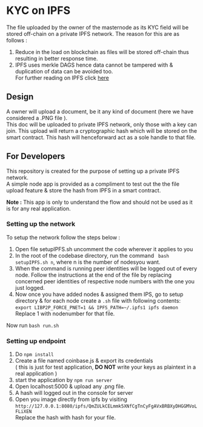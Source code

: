 # KYC on IPFS

The file uploaded by the owner of the masternode as its KYC field will be stored off-chain on a private IPFS network.
The reason for this are as follows :  

1. Reduce in the load on blockchain as files will be stored off-chain thus resulting in better response time.  
2. IPFS uses merkle DAGS hence data cannot be tampered with & duplication of data can be avoided too.  
For further reading on IPFS click [here](https://docs.ipfs.io/)

## Design

A owner will upload a document, be it any kind of document (here we have considered a .PNG file  ).  
This doc will be uploaded to private IPFS network, only those with a key can join.
This upload will return a cryptographic hash which will be stored on the smart contract.
This hash will henceforward act as a sole handle to that file.

## For Developers

This repository is created for the purpose of setting up a private IPFS network.  
A simple node app is provided as a compliment to test out the the file upload feature & store the hash from IPFS in a smart contract.

**Note :** This app is only to understand the flow and should not be used as it is for any real application.

### Setting up the network

To setup the network follow the steps below :  

1. Open file setupIPFS.sh uncomment the code wherever it applies to you
2. In the root of the codebase directory, run the command <code> bash setupIPFS.sh n</code>, where n is the number of nodesyou want.
3. When the command is running peer identities will be logged out of every node. Follow the instructions at the end of the file by replacing concerned peer identities of respective node numbers with the one you just logged.  
4. Now once you have added nodes & assigned them IPS, go to setup directory & for each node create a ```.sh``` file with following contents:  
```export LIBP2P_FORCE_PNET=1 && IPFS_PATH=~/.ipfs1 ipfs daemon```  
Replace 1 with nodenumber for that file. 

Now run <code>bash run.sh</code>

### Setting up endpoint
 1. Do ```npm install```  
 2. Create a file named coinbase.js & export its credentials  
 ( this is just for test application, **DO NOT** write your keys as plaintext in a real application )
 3. start the application by ```npm run server```
 4. Open localhost:5000 & upload any .png file.
 5. A hash will logged out in the console for server
 6. Open you image directly from ipfs by visiting ```http://127.0.0.1:8080/ipfs/QmZULkCELmmk5XNfCgTnCyFgAVxBRBXyDHGGMVoLFLiXEN```  
 Replace the hash with hash for your file.

